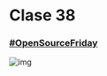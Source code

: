 # Clase 38

### [#OpenSourceFriday](https://opensourcefriday.com)

![img](https://opensourcefriday.com/assets/social-graphic-65dc70b2f2f4001164b33444d12016f7e95f77a11393a72e6f70bc09f8e2bd5a.jpg)

